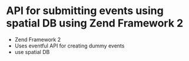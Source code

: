 # API for submitting events using spatial DB using Zend Framework 2

* Zend Framework 2
* Uses eventful API for creating dummy events
* use spatial DB

